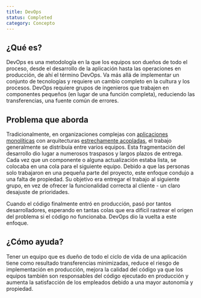 ```yaml
---
title: DevOps
status: Completed
category: Concepto
---
```


## ¿Qué es?

DevOps es una metodología en la que los equipos son dueños de todo el proceso, desde el desarrollo de la aplicación hasta las operaciones en producción, de ahí el término DevOps. Va más allá de implementar un conjunto de tecnologías y requiere un cambio completo en la cultura y los procesos. DevOps requiere grupos de ingenieros que trabajen en componentes pequeños (en lugar de una función completa), reduciendo las transferencias, una fuente común de errores.

## Problema que aborda

Tradicionalmente, en organizaciones complejas con [aplicaciones monolíticas](/monolithic-apps/) con arquitecturas [estrechamente acopladas](/tightly-coupled-architectures/), el trabajo generalmente se distribuía entre varios equipos. Esta fragmentación del desarrollo dio lugar a numerosos traspasos y largos plazos de entrega. Cada vez que un componente o alguna actualización estaba lista, se colocaba en una cola para el siguiente equipo. Debido a que las personas solo trabajaron en una pequeña parte del proyecto, este enfoque condujo a una falta de propiedad. Su objetivo era entregar el trabajo al siguiente grupo, en vez de ofrecer la funcionalidad correcta al cliente - un claro desajuste de prioridades.

Cuando el código finalmente entró en producción, pasó por tantos desarrolladores, esperando en tantas colas que era difícil rastrear el origen del problema si el código no funcionaba. DevOps dio la vuelta a este enfoque.

## ¿Cómo ayuda?

Tener un equipo que es dueño de todo el ciclo de vida de una aplicación tiene como resultado transferencias minimizadas, reduce el riesgo de implementación en producción, mejora la calidad del código ya que los equipos también son responsables del código ejecutado en producción y aumenta la satisfacción de los empleados debido a una mayor autonomía y propiedad.
